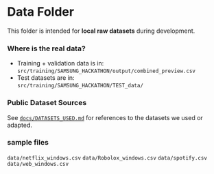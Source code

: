 # Data Folder

This folder is intended for **local raw datasets** during development.  


### Where is the real data?
- Training + validation data is in:  
  `src/training/SAMSUNG_HACKATHON/output/combined_preview.csv`
- Test datasets are in:  
  `src/training/SAMSUNG_HACKATHON/TEST_data/`

### Public Dataset Sources
See [`docs/DATASETS_USED.md`](../docs/DATASETS_USED.md) for references to the datasets we used or adapted.

### sample files
`data/netflix_windows.csv`
`data/Robolox_windows.csv`
`data/spotify.csv`
`data/web_windows.csv`